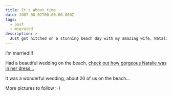 ```yaml
---
title: It's about time
date: 2007-08-02T00:00:00.000Z
tags:
  - post
  - migrated
description: >-
  Just got hitched on a stunning beach day with my amazing wife, Natalie! Stay tuned for more photos—love really does win!
---
```


I’m married!!!

Had a beautiful wedding on the beach, [check out how gorgeous Natalie was in her dress…](http://flickr.com/photos/mjmetts/987667290/)

It was a wonderful wedding, about 20 of us on the beach…

More pictures to follow :-)
